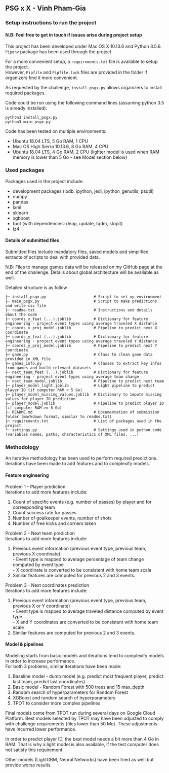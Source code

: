 ## PSG x X - Vinh Pham-Gia

### Setup instructions to run the project
#### N.B: Feel free to get in touch if issues arise during project setup
This project has been developed under Mac OS X 10.13.6 and Python 3.5.6.  
`Pipenv` package has been used through the project.

For a more convenient setup, a `requirements.txt` file is available to setup the project.  
However, `Pipfile` and `Pipfile.lock` files are provided in the folder if organizers find it more convenient.

As requested by the challenge, `install_psgx.py` allows organizers to install required packages.

Code could be run using the following command lines (assuming python 3.5 is already installed):
```
python3 install_psgx.py
python3 main_psgx.py
```

Code has been tested on multiple environments:
- Ubuntu 18.04 LTS, 5 Go RAM, 1 CPU
- Mac OS High Sierra 10.13.6, 8 Go RAM, 4 CPU
- Ubuntu 18.04 LTS, 4 Go RAM, 2 CPU (lighter model is used when RAM memory is lower than 5 Go - see Model section below)

### Used packages
Packages used in the project include:
- development packages (ipdb, ipython, jedi, ipython_genutils, psutil)
- numpy
- pandas
- lxml
- sklearn
- xgboost
- tpot (with dependencies: deap, update, tqdm, stopit)
- lz4

#### Details of submitted files
Submitted files include mandatory files, saved models and simplified extracts of scripts to deal with provided data.

N.B: Files to manage games data will be released on my GitHub page at the end of the challenge. Details about global architecture will be available as well.

Detailed structure is as follow

    ├─ install_psgx.py                     # Script to set up environment
    ├─ main_psgx.py                        # Script to make predictions and write csv file
    ├─ readme.txt                          # Instructions and details about the code
    ├─ coords_x_feat (...).joblib          # Dictionary for feature engineering - project event types using average traveled X distance
    ├─ coords_x_proj_model.joblib          # Pipeline to predict next X coordinate
    ├─ coords_y_feat (...).joblib          # Dictionary for feature engineering - project event types using average traveled Y distance
    ├─ coords_y_proj_model.joblib          # Pipeline to predict next Y coordinate
    ├─ game.py                             # Class to clean game data provided in XML file
    ├─ games_info.py                       # Classes to extract key infos from games and build relevant datasets
    ├─ next_team_feat (...).joblib         # Dictionary for feature engineering - project event types using average team change
    ├─ next_team_model.joblib              # Pipeline to predict next team
    ├─ player_model_light.joblib           # Light pipeline to predict player ID (if computer RAM < 5 Go)
    ├─ player_model_missing_values.joblib  # Dictionary to impute missing values for player ID prediction
    ├─ player_model.joblib                 # Pipeline to predict player ID (if computer RAM >= 5 Go)
    ├─ README.md                           # Documentation of submission folder (markdown format, similar to readme.txt)
    ├─ requirements.txt                    # List of packages used in the project
    └─ settings.py                         # Settings used in python code (variables names, paths, characteristics of XML files, ...)

### Methodology
An iterative methodology has been used to perform required predictions.
Iterations have been made to add features and to complexify models.

#### Feature engineering
Problem 1 - Player prediction  
Iterations to add more features include:
  1. Count of specific events (e.g. number of passes) by player and for corresponding team
  2. Count success rate for passes
  3. Number of goalkeeper events, number of shots
  4. Number of free kicks and corners taken

Problem 2 - Next team prediction  
Iterations to add more features include:
  1. Previous event information (previous event type, previous team, previous X coordinate)  
    - Event type is mapped to average percentage of team change computed by event type  
    - X coordinate is converted to be consistent with home team scale
  2. Similar features are computed for previous 2 and 3 events.

Problem 3 - Next coordinates prediction  
Iterations to add more features include:
  1. Previous event information (previous event type, previous team, previous X or Y coordinate)  
    - Event type is mapped to average traveled distance computed by event type  
    - X and Y coordinates are converted to be consistent with home team scale
  2. Similar features are computed for previous 2 and 3 events.

#### Model & pipelines
Modeling starts from basic models and iterations tend to complexify models in order to increase performance.  
For both 3 problems, similar iterations have been made:
  1. Baseline model - dumb model (e.g. predict most frequent player, predict last team, predict last coordinates)
  2. Basic model - Random Forest with 500 trees and 15 max_depth
  3. Random search of hyperparameters for Random Forest
  4. XGBoost and random search of hyperparameters
  5. TPOT to consider more complex pipelines

Final models come from TPOT run during several days on Google Cloud Platform. Best models selected by TPOT may have been adjusted to comply with challenge requirements (files lower than 50 Mo). These adjustments have incurred lower performance.

In order to predict player ID, the best model needs a bit more than 4 Go in RAM. That is why a light model is also available, if the test computer does not satisfy this requirement.

Other models (LightGBM, Neural Networks) have been tried as well but provide worse results.
